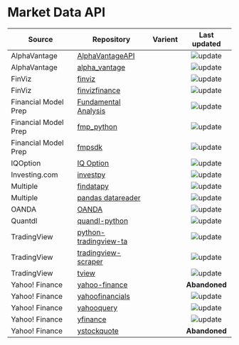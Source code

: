 # Market Data API

| Source               | Repository                                                                      | Varient |                                       Last updated                                       |
| -------------------- | ------------------------------------------------------------------------------- | ------- | :--------------------------------------------------------------------------------------: |
| AlphaVantage         | [AlphaVantageAPI](https://github.com/twopirllc/AlphaVantageAPI)                 |         |      ![update](https://img.shields.io/github/last-commit/twopirllc/AlphaVantageAPI)      |
| AlphaVantage         | [alpha_vantage](https://github.com/RomelTorres/alpha_vantage)                   |         |      ![update](https://img.shields.io/github/last-commit/RomelTorres/alpha_vantage)      |
| FinViz               | [finviz](https://github.com/mariostoev/finviz)                                  |         |          ![update](https://img.shields.io/github/last-commit/mariostoev/finviz)          |
| FinViz               | [finvizfinance](https://github.com/lit26/finvizfinance)                         |         |         ![update](https://img.shields.io/github/last-commit/lit26/finvizfinance)         |
| Financial Model Prep | [Fundamental Analysis](https://github.com/JerBouma/FundamentalAnalysis)         |         |    ![update](https://img.shields.io/github/last-commit/JerBouma/FundamentalAnalysis)     |
| Financial Model Prep | [fmp_python](https://github.com/ikbale/fmp_python)                              |         |          ![update](https://img.shields.io/github/last-commit/ikbale/fmp_python)          |
| Financial Model Prep | [fmpsdk](https://github.com/daxm/fmpsdk)                                        |         |             ![update](https://img.shields.io/github/last-commit/daxm/fmpsdk)             |
| IQOption             | [IQ Option](https://github.com/Lu-Yi-Hsun/iqoptionapi)                          |         |       ![update](https://img.shields.io/github/last-commit/Lu-Yi-Hsun/iqoptionapi)        |
| Investing.com        | [investpy](https://github.com/alvarobartt/investpy)                             |         |        ![update](https://img.shields.io/github/last-commit/alvarobartt/investpy)         |
| Multiple             | [findatapy](https://github.com/cuemacro/findatapy)                              |         |         ![update](https://img.shields.io/github/last-commit/cuemacro/findatapy)          |
| Multiple             | [pandas datareader](https://github.com/pydata/pandas-datareader)                |         |      ![update](https://img.shields.io/github/last-commit/pydata/pandas-datareader)       |
| OANDA                | [OANDA](https://github.com/hootnot/oanda-api-v20)                               |         |        ![update](https://img.shields.io/github/last-commit/hootnot/oanda-api-v20)        |
| Quantdl              | [quandl-python](https://github.com/quandl/quandl-python)                        |         |        ![update](https://img.shields.io/github/last-commit/quandl/quandl-python)         |
| TradingView          | [python-tradingview-ta](https://github.com/brian-the-dev/python-tradingview-ta) |         | ![update](https://img.shields.io/github/last-commit/brian-the-dev/python-tradingview-ta) |
| TradingView          | [tradingview-scraper](https://github.com/rushic24/tradingview-scraper)          |         |    ![update](https://img.shields.io/github/last-commit/rushic24/tradingview-scraper)     |
| TradingView          | [tview](https://github.com/lT-Tl/TradingView-data-scraper)                      |         |  ![update](https://img.shields.io/github/last-commit/jchao01/TradingView-data-scraper)   |
| Yahoo! Finance       | [yahoo-finance](https://github.com/lukaszbanasiak/yahoo-finance)                |         |                                      **Abandoned**                                       |
| Yahoo! Finance       | [yahoofinancials](https://github.com/JECSand/yahoofinancials)                   |         |       ![update](https://img.shields.io/github/last-commit/JECSand/yahoofinancials)       |
| Yahoo! Finance       | [yahooquery](https://github.com/dpguthrie/yahooquery)                           |         |        ![update](https://img.shields.io/github/last-commit/dpguthrie/yahooquery)         |
| Yahoo! Finance       | [yfinance](https://github.com/ranaroussi/yfinance)                              |         |         ![update](https://img.shields.io/github/last-commit/ranaroussi/yfinance)         |
| Yahoo! Finance       | [ystockquote](https://github.com/cgoldberg/ystockquote)                         |         |                                      **Abandoned**                                       |